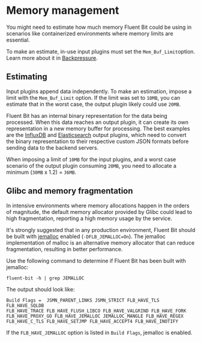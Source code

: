 # Memory management

You might need to estimate how much memory Fluent Bit could be using in scenarios like containerized environments where memory limits are essential.

To make an estimate, in-use input plugins must set the `Mem_Buf_Limit`option. Learn more about it in [Backpressure](backpressure.md).

## Estimating

Input plugins append data independently. To make an estimation, impose a limit with the `Mem_Buf_Limit` option. If the limit was set to `10MB`, you can estimate that in the worst case, the output plugin likely could use `20MB`.

Fluent Bit has an internal binary representation for the data being processed. When this data reaches an output plugin, it can create its own representation in a new memory buffer for processing. The best examples are the [InfluxDB](../pipeline/outputs/influxdb.md) and [Elasticsearch](../pipeline/outputs/elasticsearch.md) output plugins, which need to convert the binary representation to their respective custom JSON formats before sending data to the backend servers.

When imposing a limit of `10MB` for the input plugins, and a worst case scenario of the output plugin consuming `20MB`, you need to allocate a minimum (`30MB` x 1.2) = `36MB`.

## Glibc and memory fragmentation

In intensive environments where memory allocations happen in the orders of magnitude, the default memory allocator provided by Glibc could lead to high fragmentation, reporting a high memory usage by the service.

It's strongly suggested that in any production environment, Fluent Bit should be built with [jemalloc](http://jemalloc.net/) enabled (`-DFLB_JEMALLOC=On`). The jemalloc implementation of malloc is an alternative memory allocator that can reduce fragmentation, resulting in better performance.

Use the following command to determine if Fluent Bit has been built with jemalloc:

```shell
fluent-bit -h | grep JEMALLOC
```

The output should look like:

```text
Build Flags =  JSMN_PARENT_LINKS JSMN_STRICT FLB_HAVE_TLS FLB_HAVE_SQLDB
FLB_HAVE_TRACE FLB_HAVE_FLUSH_LIBCO FLB_HAVE_VALGRIND FLB_HAVE_FORK
FLB_HAVE_PROXY_GO FLB_HAVE_JEMALLOC JEMALLOC_MANGLE FLB_HAVE_REGEX
FLB_HAVE_C_TLS FLB_HAVE_SETJMP FLB_HAVE_ACCEPT4 FLB_HAVE_INOTIFY
```

If the `FLB_HAVE_JEMALLOC` option is listed in `Build Flags`, jemalloc is enabled.